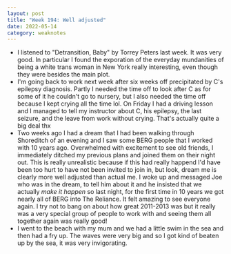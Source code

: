 ```yaml
---
layout: post
title: "Week 194: Well adjusted"
date: 2022-05-14
category: weaknotes
---
```

* I listened to "Detransition, Baby" by Torrey Peters last week. It was very good. In particular I found the exporation of the everyday mundanities of being a white trans woman in New York really interesting, even though they were besides the main plot.
* I'm going back to work next week after six weeks off precipitated by C's epilepsy diagnosis. Partly I needed the time off to look after C as for some of it he couldn't go to nursery, but I also needed the time off because I kept crying all the time lol. On Friday I had a driving lesson and I managed to tell my instructor about C, his epilepsy, the last seizure, and the leave from work without crying. That's actually quite a big deal thx
* Two weeks ago I had a dream that I had been walking through Shoreditch of an evening and I saw some BERG people that I worked with 10 years ago. Overwhelmed with excitement to see old friends, I immediately ditched my previous plans and joined them on their night out. This is really unrealistic because if this had really happend I'd have been too hurt to have not been invited to join in, but look, dream me is clearly more well adjusted than actual me. I woke up and messaged Joe who was in the dream, to tell him about it and he insisted that we actually _make it happen_ so last night, for the first time in 10 years we got nearly all of BERG into The Reliance. It felt amazing to see everyone again. I try not to bang on about how great 2011-2013 was but it really was a very special group of people to work with and seeing them all together again was really good!
* I went to the beach with my mum and we had a little swim in the sea and then had a fry up. The waves were very big and so I got kind of beaten up by the sea, it was very invigorating.
